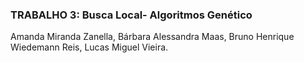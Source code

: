 ### TRABALHO 3: Busca Local- Algoritmos Genético 

Amanda Miranda Zanella,
Bárbara Alessandra Maas,
Bruno Henrique Wiedemann Reis,
Lucas Miguel Vieira.